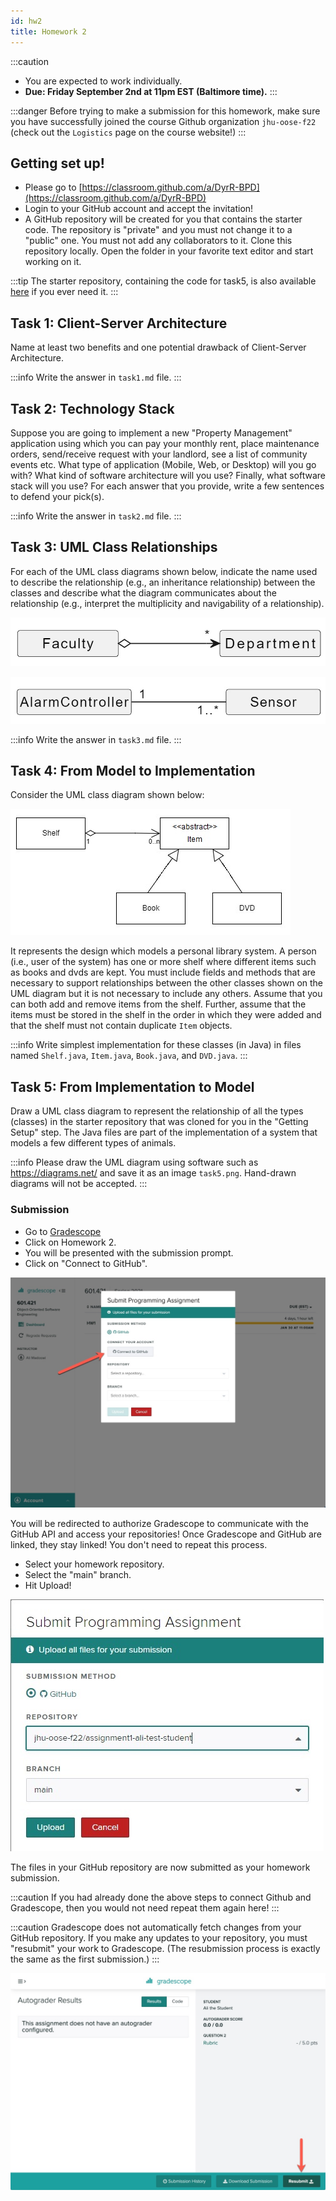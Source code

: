```yaml
---
id: hw2
title: Homework 2
---
```


:::caution 
* You are expected to work individually.
* **Due: Friday September 2nd at 11pm EST (Baltimore time).**
:::

:::danger
Before trying to make a submission for this homework, make sure you have successfully joined the course Github organization `jhu-oose-f22` (check out the `Logistics` page on the course website!)
:::

## Getting set up!

* Please go to [https://classroom.github.com/a/DyrR-BPD](https://classroom.github.com/a/DyrR-BPD)
* Login to your GitHub account and accept the invitation!
* A GitHub repository will be created for you that contains the starter code. The repository is "private" and you must not change it to a "public" one. You must not add any collaborators to it. Clone this repository locally. Open the folder in your favorite text editor and start working on it.

:::tip
The starter repository, containing the code for task5, is also available [here](https://github.com/jhu-oose-f22/Homework2-Starter) if you ever need it.
:::



## Task 1: Client-Server Architecture

Name at least two benefits and one potential drawback of Client-Server Architecture.

:::info
Write the answer in `task1.md` file.
:::

## Task 2: Technology Stack

Suppose you are going to implement a new "Property Management" application using which you can pay your monthly rent, place maintenance orders, send/receive request with your landlord, see a list of community events etc. What type of application (Mobile, Web, or Desktop) will you go with? What kind of software architecture will you use? Finally, what software stack will you use? For each answer that you provide, write a few sentences to defend your pick(s).

:::info
Write the answer in `task2.md` file.
:::

## Task 3: UML Class Relationships
For each of the UML class diagrams shown below, indicate the name used to describe the relationship (e.g., an inheritance relationship) between the classes and describe what the diagram communicates about the relationship (e.g., interpret the multiplicity and navigability of a relationship).

![](../../static/img/hw/hw2_1.jpg)

![](../../static/img/hw/hw2_2.jpg)

:::info
Write the answer in `task3.md` file.
:::

## Task 4: From Model to Implementation
Consider the UML class diagram shown below:

![](../../static/img/hw/hw2_3.jpg)

It represents the design which models a personal library system. A person (i.e., user of the system) has one or more shelf where different items such as books and dvds are kept. You must include fields and methods that are necessary to support relationships between the other classes shown on the UML diagram but it is not necessary to include any others. Assume that you can both add and remove items from the shelf. Further, assume that the items must be stored in the shelf in the order in which they were added and that the shelf must not contain duplicate `Item` objects. 

:::info
Write simplest implementation for these classes (in Java) in files named `Shelf.java`, `Item.java`, `Book.java`, and `DVD.java`.
:::

## Task 5: From Implementation to Model

Draw a UML class diagram to represent the relationship of all the types (classes) in the starter repository that was cloned for you in the "Getting Setup" step. The Java files are part of the implementation of a system that models a few different types of animals.

:::info
Please draw the UML diagram using software such as https://diagrams.net/ and save it as an image `task5.png`. Hand-drawn diagrams will not be accepted.
:::

### Submission
* Go to [Gradescope](https://www.gradescope.com/courses/420577)
* Click on Homework 2.
* You will be presented with the submission prompt.
* Click on "Connect to GitHub".

![](../../static/img/hw/hw1_1.jpg)

You will be redirected to authorize Gradescope to communicate with the GitHub API and access your repositories! Once Gradescope and GitHub are linked, they stay linked! You don't need to repeat this process.

* Select your homework repository.
* Select the "main" branch.
* Hit Upload!

![](../../static/img/hw/hw1_2.jpg)

The files in your GitHub repository are now submitted as your homework submission.

:::caution
If you had already done the above steps to connect Github and Gradescope, then you would not need repeat them again here!
:::

:::caution
Gradescope does not automatically fetch changes from your GitHub repository. If you make any updates to your repository, you must "resubmit" your work to Gradescope. (The resubmission process is exactly the same as the first submission.)
:::

![](../../static/img/hw/hw1_3.jpg)